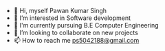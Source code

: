 - 👋 Hi, myself Pawan Kumar Singh
- 👀 I’m interested in Software development
- 🌱 I'm currently pursuing B.E Computer Engineering
- 💞️ I’m looking to collaborate on new projects
- 📫 How to reach me ps5042188@gmail.com

<!---
pawanrajki/pawanrajki is a ✨ special ✨ repository because its `README.md` (this file) appears on your GitHub profile.
You can click the Preview link to take a look at your changes.
--->
